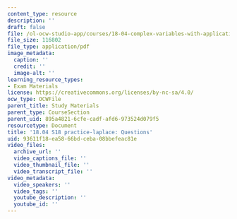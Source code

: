 ```yaml
---
content_type: resource
description: ''
draft: false
file: /ol-ocw-studio-app/courses/18-04-complex-variables-with-applications-spring-2018/93611f18ea5866bdceba08bbefeac81e_MIT18_04S18_practice-laplace.pdf
file_size: 116802
file_type: application/pdf
image_metadata:
  caption: ''
  credit: ''
  image-alt: ''
learning_resource_types:
- Exam Materials
license: https://creativecommons.org/licenses/by-nc-sa/4.0/
ocw_type: OCWFile
parent_title: Study Materials
parent_type: CourseSection
parent_uid: 895a4821-6cfe-cadf-afd6-973524d079f5
resourcetype: Document
title: '18.04 S18 practice-laplace: Questions'
uid: 93611f18-ea58-66bd-ceba-08bbefeac81e
video_files:
  archive_url: ''
  video_captions_file: ''
  video_thumbnail_file: ''
  video_transcript_file: ''
video_metadata:
  video_speakers: ''
  video_tags: ''
  youtube_description: ''
  youtube_id: ''
---
```

